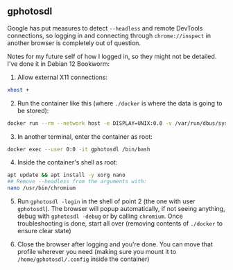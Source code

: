 ## gphotosdl

Google has put measures to detect `--headless` and remote DevTools connections, so logging
in and connecting through ``chrome://inspect`` in another browser is completely out of question.

Notes for my future self of how I logged in, so they might not be detailed.
I've done it in Debian 12 Bookworm:

1. Allow external X11 connections:

```bash
xhost +
```

2. Run the container like this (where `./docker` is where the data is going to be stored):

```bash
docker run --rm --network host -e DISPLAY=UNIX:0.0 -v /var/run/dbus/system_bus_socket:/var/run/dbus/system_bus_socket -v /tmp/.X11-unix:/tmp/.X11-unix -v ./docker:/home/gphotosdl/.config --entrypoint /bin/bash -it --privileged --cap-add=SYS_ADMIN --name gphotosdl ghcr.io/ferferga/gphotosdl
```

3. In another terminal, enter the container as root:

```bash
docker exec --user 0:0 -it gphotosdl /bin/bash
```

4. Inside the container's shell as root:

```bash
apt update && apt install -y xorg nano
## Remove --headless from the arguments with:
nano /usr/bin/chromium
```

5. Run ``gphotosdl -login`` in the shell of point 2 (the one with user `gphotosdl`).
The browser will popup automatically, if not seeing anything, debug with `gphotosdl -debug`
or by calling `chromium`.
Once troubleshooting is done, start all over (removing contents of `./docker` to ensure clear state)

6. Close the browser after logging and you're done. You can move that profile
wherever you need (making sure you mount it to `/home/gphotosdl/.config` inside the container)
